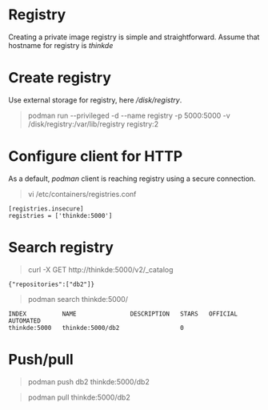 # Registry 

Creating a private image registry is simple and straightforward. Assume that hostname for registry is *thinkde*

# Create registry

Use external storage for registry, here */disk/registry*.

> podman run --privileged -d --name registry -p 5000:5000  -v /disk/registry:/var/lib/registry  registry:2<br>

# Configure client for HTTP

As a default, *podman* client is reaching registry using a secure connection.

> vi /etc/containers/registries.conf
```
[registries.insecure]
registries = ['thinkde:5000']
```

# Search registry

> curl -X GET http://thinkde:5000/v2/_catalog<br>
```
{"repositories":["db2"]}

```

> podman search thinkde:5000/
```
INDEX          NAME               DESCRIPTION   STARS   OFFICIAL   AUTOMATED
thinkde:5000   thinkde:5000/db2                 0                  
```
# Push/pull

> podman push db2 thinkde:5000/db2<br>

>  podman pull thinkde:5000/db2<br>


